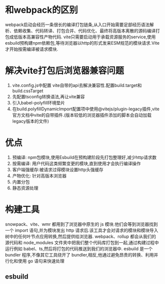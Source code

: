 # 和webpack的区别
webpack启动会经历一条很长的编译打包链条,从入口开始需要足部经历语法解析、依赖收集、代码转译、打包合并、代码优化、最终将高版本离散的源码编译打包成低版本高兼容性产物代码.
vite只需要启动用于承载资源服务的service,使用esbuild预构建npm依赖包,等待浏览器以http的形式发来ESM规范的模块请求.Vite才开始按需编译被请求模块.
# 解决vite打包后浏览器兼容问题
1. vite.config.js中配置 vite自带的api去解决兼容性.配置build.target和build.cssTarget
2. 先配置tsconfig转换语法,再让vite兼容
3. 引入babel-polyfill环境垫片
4. 在build.polyfillDynamicImport配置项中使用@vitejs/plugin-legacy插件,vite官方文档中vite的自带插件.(版本较低的浏览器插件添加的脚本会自动加载legacy版本的文件)

# 优点
1. 预编译: npm包模块,使用Esbuild在预构建阶段先打包整理好,减少http请求数
2. 按需编译: 用户代码这类频繁变更的模块,直到使用才会执行编译操作
3. 客户端强缓存:被请求过得模块设置http头强缓存
4. 产物优化: 针对高版本浏览器
5. 内置分包
6. 静态资源处理


# 构建工具
snowpack、vite、wmr 都用到了浏览器中原生的 js 模块.他们会等到浏览器找到一个 import 语句,并为模块发出 http 请求后.该工具才会对请求的模块和模块导入树中的任何叶节点应用转换,然后提供给浏览器.
webpack、rollup 都会从我们的源代码和 node_modules 文件夹中把我们整个代码库打包到一起,通过构建过程中运行例如 babel、ts,然后将打包的代码推送到我们的浏览器中.
esbuild 是一个 bundler 程序,不像其它工具绕开了 bundler,相反,他通过避免昂贵的转换、利用并行化和使用 go 语句来快速处理
## esbuild
